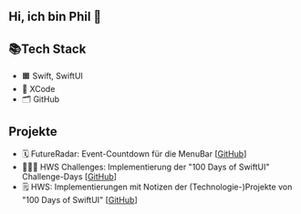 ## Hi, ich bin Phil 👋

## 📚Tech Stack
- 🟧 Swift, SwiftUI
- 🔨 XCode
- 🗂️ GitHub

## Projekte
- 🗓️ FutureRadar: Event-Countdown für die MenuBar [[GitHub](https://github.com/smphseis/FutureRadar)]
- 👨🏻‍💻 HWS Challenges: Implementierung der "100 Days of SwiftUI" Challenge-Days [[GitHub](https://github.com/smphseis/HWS/tree/main/Challenges)]
- 🗒️ HWS: Implementierungen mit Notizen der (Technologie-)Projekte von "100 Days of SwiftUI" [[GitHub](https://github.com/smphseis/HWS)]

<!--
**smphseis/smphseis** is a ✨ _special_ ✨ repository because its `README.md` (this file) appears on your GitHub profile.

Here are some ideas to get you started:

- 🔭 I’m currently working on ...
- 🌱 I’m currently learning ...
- 👯 I’m looking to collaborate on ...
- 🤔 I’m looking for help with ...
- 💬 Ask me about ...
- 📫 How to reach me: ...
- 😄 Pronouns: ...
- ⚡ Fun fact: ...
-->
